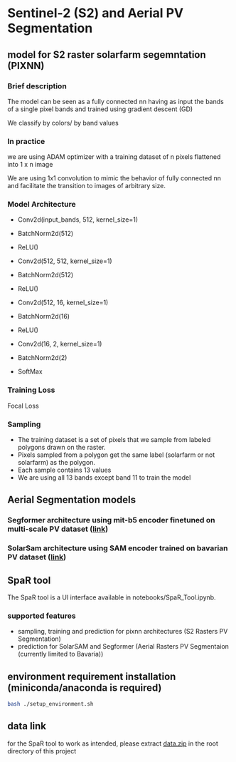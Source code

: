 #  Sentinel-2 (S2) and Aerial PV Segmentation
## model for S2 raster solarfarm segemntation (PIXNN)
### Brief description
The model can be seen as a fully connected nn having as input the bands of a single pixel bands and trained using gradient descent (GD)

We classify by colors/ by band values 


### In practice

 

we are using ADAM optimizer with a training dataset of n pixels flattened into 1 x n image 

We are using 1x1 convolution to mimic the behavior of fully connected nn and facilitate the transition to images of arbitrary size. 
 

### Model Architecture

 
 

* Conv2d(input_bands, 512, kernel_size=1)

* BatchNorm2d(512)

* ReLU()
 

* Conv2d(512, 512, kernel_size=1)

* BatchNorm2d(512)

* ReLU()

 

* Conv2d(512, 16, kernel_size=1)

* BatchNorm2d(16)

* ReLU()



* Conv2d(16, 2, kernel_size=1)

* BatchNorm2d(2)
 
* SoftMax 

 
 

### Training Loss
Focal Loss 

 
 

### Sampling

* The training dataset is a set of pixels that we sample from labeled polygons drawn on the raster. 
* Pixels sampled from a polygon get the same label (solarfarm or not solarfarm) as the polygon. 
* Each sample contains 13 values
* We are using all 13 bands except band 11 to train the model 

## Aerial Segmentation models
### Segformer architecture using mit-b5 encoder finetuned on multi-scale PV dataset ([link](https://huggingface.co/nvidia/mit-b5](https://huggingface.co/docs/transformers/en/model_doc/segformer)))
### SolarSam architecture using SAM encoder trained on bavarian PV dataset ([link](https://ieeexplore.ieee.org/document/10738071))
## SpaR tool
The SpaR tool is a UI interface available in notebooks/SpaR_Tool.ipynb.
### supported features
* sampling, training and prediction for pixnn architectures (S2 Rasters PV Segmentation)
* prediction for SolarSAM and Segformer (Aerial Rasters PV Segmentaion (currently limited to Bavaria))
## environment requirement installation (miniconda/anaconda is required)
```bash
bash ./setup_environment.sh
```
## data link
for the SpaR tool to work as intended, please extract [data.zip](https://drive.google.com/file/d/1a3qTBY3jtcjc_LGzrPugM4NP7biVplur/view?usp=drive_link) in the root directory of this project
